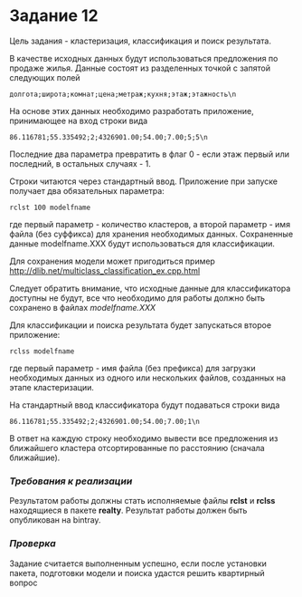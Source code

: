 # Задание 12

Цель задания - кластеризация, классификация и поиск результата.


В качестве исходных данных будут использоваться предложения по
продаже жилья. Данные состоят из разделенных точкой с запятой
следующих полей
```
долгота;широта;комнат;цена;метраж;кухня;этаж;этажность\n
```

На основе этих данных необходимо разработать приложение, принимающее
на вход строки вида
```
86.116781;55.335492;2;4326901.00;54.00;7.00;5;5\n
```

Последние два параметра превратить в флаг 0 - если этаж первый или
последний, в остальных случаях - 1.


Строки читаются через стандартный ввод. Приложение при запуске
получает два обязательных параметра:
```
rclst 100 modelfname
```
где первый параметр - количество кластеров, а второй параметр - имя
файла (без суффикса) для хранения необходимых данных. Сохраненные
данные modelfname.XXX будут использоваться для классификации.


Для сохранения модели может пригодиться пример http://dlib.net/multiclass_classification_ex.cpp.html


Следует обратить внимание, что исходные данные для классификатора
доступны не будут, все что необходимо для работы должно быть сохранено
в файлах <i>modelfname.XXX</i>

Для классификации и поиска результата будет запускаться второе
приложение:
```
rclss modelfname
```

где первый параметр - имя файла (без префикса) для загрузки
необходимых данных из одного или нескольких файлов, созданных на
этапе кластеризации.


На стандартный ввод классификатора будут подаваться строки вида
```
86.116781;55.335492;2;4326901.00;54.00;7.00;1\n
```

В ответ на каждую строку необходимо вывести все предложения
из ближайшего кластера отсортированные по расстоянию (сначала
ближайшие).

### <i>Требования к реализации</i>
Результатом работы должны стать исполняемые файлы <b>rclst</b> и <b>rclss</b>
находящиеся в пакете <b>realty</b>.
Результат работы должен быть опубликован на bintray.


### <i>Проверка</i>
Задание считается выполненным успешно, если после установки пакета,
подготовки модели и поиска удастся решить квартирный вопрос
